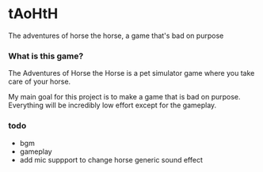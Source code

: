 # tAoHtH
The adventures of horse the horse, a game that's bad on purpose

### What is this game?
The Adventures of Horse the Horse is a pet simulator game where you take care of your horse.

My main goal for this project is to make a game that is bad on purpose. Everything will be incredibly low effort except for the gameplay.

### todo
- bgm
- gameplay
- add mic suppport to change horse generic sound effect